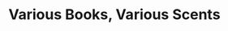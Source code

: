 ---
ee_id: '2213'
site: '1'
type: '2'
url: 2011-193-various-books-various-scents1
title: Various Books, Various Scents
year: '2011'
display_year: '2011'
medium: Books paired with perfume on table.
dims: '35 x 99 x 35.5 inches '
pitch: "​Books paired w/ celeb perfumes. "
ps: "​from left: <i>DNS and BIND 4<sup>th</sup> Edition</i> by Paul Albitz and Cricket
  Liu and<i>Someday</i> by Justin Bieber; <i>E.A.R.L. The Autobiography of DMX </i>as
  told to Smokey D. Fontaine<i> </i>and <i>Black Star</i> by Avril Lavigne; <i>Subculture:
  the Meaning of Style</i> by Dick Hebdige and <i>Jonas For Girls! By Disney Eau de
  Toilette</i> by the Jonas Brothers; <i>The Originality of the Avant-Garde and Other
  Modernist Myths </i>by Rosalind E. Krauss and <i>Queen</i>by Queen Latifah; <i>Studio
  and Cube: On the relationship between where art is made and where art is displayed</i>
  by Brian O’Doherty and <i>Parisienne </i>by Yves Saint Laurent; <i>PUNK 365</i>
  by Holly George-Warren, foreword by Richard Hell and <i>Ready to Rock</i> by Hannah
  Montana "
live_url:
related: "[2212] [2011-138-body-talk] 2011-138 Body Talk"
youtube:
related_code:
imgs: various-books-scents-2011-193-full-database-Team.jpg
subheading:
download:
add_credit:
commission:
layout: things-i-made
---